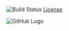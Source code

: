 
![Build Status](https://img.shields.io/jenkins/s/https/jenkins.qa.ubuntu.com/view/Precise/view/All%20Precise/job/precise-desktop-amd64_default.svg)
[License](https://github.com/smart-fm/simmobility-prod/blob/master/license.txt)

![GitHub Logo](/images/SimMobility_logo.jpg)

